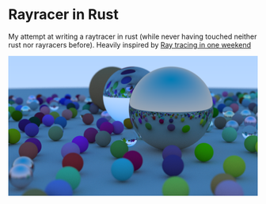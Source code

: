 # Rayracer in Rust

 My attempt at writing a raytracer in rust (while never having touched neither rust nor rayracers before). Heavily inspired by [Ray tracing in one weekend](https://raytracing.github.io/books/RayTracingInOneWeekend.html)

![Example render](./docs/img_1920.png)

